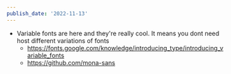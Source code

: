 ```yaml
---
publish_date: '2022-11-13'
---
```

- Variable fonts are here and they're really cool. It means you dont need host different variations of fonts
	- https://fonts.google.com/knowledge/introducing_type/introducing_variable_fonts
	- https://github.com/mona-sans
